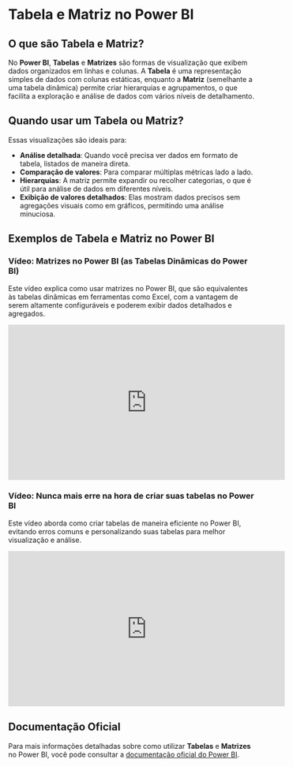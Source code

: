 # Tabela e Matriz no Power BI

## O que são Tabela e Matriz?

No **Power BI**, **Tabelas** e **Matrizes** são formas de visualização que exibem dados organizados em linhas e colunas. A **Tabela** é uma representação simples de dados com colunas estáticas, enquanto a **Matriz** (semelhante a uma tabela dinâmica) permite criar hierarquias e agrupamentos, o que facilita a exploração e análise de dados com vários níveis de detalhamento.

## Quando usar um Tabela ou Matriz?

Essas visualizações são ideais para:

- **Análise detalhada**: Quando você precisa ver dados em formato de tabela, listados de maneira direta.
- **Comparação de valores**: Para comparar múltiplas métricas lado a lado.
- **Hierarquias**: A matriz permite expandir ou recolher categorias, o que é útil para análise de dados em diferentes níveis.
- **Exibição de valores detalhados**: Elas mostram dados precisos sem agregações visuais como em gráficos, permitindo uma análise minuciosa.

## Exemplos de Tabela e Matriz no Power BI

### Vídeo: Matrizes no Power BI (as Tabelas Dinâmicas do Power BI)

Este vídeo explica como usar matrizes no Power BI, que são equivalentes às tabelas dinâmicas em ferramentas como Excel, com a vantagem de serem altamente configuráveis e poderem exibir dados detalhados e agregados.

<iframe width="560" height="315" src="https://www.youtube.com/embed/kyVA7Tqmkx0?si=DcEt7T1R-htNW2FO" title="YouTube video player" frameborder="0" allow="accelerometer; autoplay; clipboard-write; encrypted-media; gyroscope; picture-in-picture; web-share" referrerpolicy="strict-origin-when-cross-origin" allowfullscreen></iframe>

### Vídeo: Nunca mais erre na hora de criar suas tabelas no Power BI

Este vídeo aborda como criar tabelas de maneira eficiente no Power BI, evitando erros comuns e personalizando suas tabelas para melhor visualização e análise.

<iframe width="560" height="315" src="https://www.youtube.com/embed/7szfG11vTN4?si=NKBvYGJIxAaxPPSW" title="YouTube video player" frameborder="0" allow="accelerometer; autoplay; clipboard-write; encrypted-media; gyroscope; picture-in-picture; web-share" referrerpolicy="strict-origin-when-cross-origin" allowfullscreen></iframe>

## Documentação Oficial

Para mais informações detalhadas sobre como utilizar **Tabelas** e **Matrizes** no Power BI, você pode consultar a [documentação oficial do Power BI](https://docs.microsoft.com/pt-br/power-bi/visuals/power-bi-visualization-matrix).
